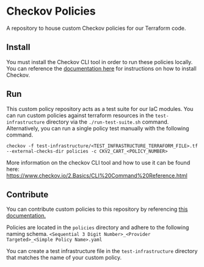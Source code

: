 # Checkov Policies

A repository to house custom Checkov policies for our Terraform code.

## Install

You must install the Checkov CLI tool in order to run these policies locally. You can reference the [documentation here](https://www.checkov.io/2.Basics/Installing%20Checkov.html) for instructions on how to install Checkov.

## Run

This custom policy repository acts as a test suite for our IaC modules. You can run custom policies against terraform resources in the `test-infrastructure` directory via the `./run-test-suite.sh` command. Alternatively, you can run a single policy test manually with the following command.

```
checkov -f test-infrastructure/<TEST_INFRASTRUCTURE_TERRAFORM_FILE>.tf --external-checks-dir policies -c CKV2_CART_<POLICY_NUMBER>
```

More information on the checkov CLI tool and how to use it can be found here:
https://www.checkov.io/2.Basics/CLI%20Command%20Reference.html

## Contribute

You can contribute custom policies to this repository by referencing [this documentation.](https://www.checkov.io/3.Custom%20Policies/YAML%20Custom%20Policies.html)

Policies are located in the `policies` directory and adhere to the following naming schema. `<Sequential 3 Digit Number>_<Provider Targeted>_<Simple Policy Name>.yaml`

You can create a test infrastructure file in the `test-infrastructure` directory that matches the name of your custom policy.